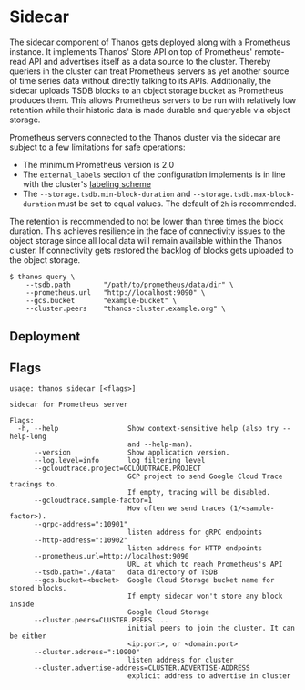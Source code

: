 # Sidecar

The sidecar component of Thanos gets deployed along with a Prometheus instance. It implements Thanos' Store API on top of Prometheus' remote-read API and advertises itself as a data source to the cluster. Thereby queriers in the cluster can treat Prometheus servers as yet another source of time series data without directly talking to its APIs.
Additionally, the sidecar uploads TSDB blocks to an object storage bucket as Prometheus produces them. This allows Prometheus servers to be run with relatively low retention while their historic data is made durable and queryable via object storage.

Prometheus servers connected to the Thanos cluster via the sidecar are subject to a few limitations for safe operations:

* The minimum Prometheus version is 2.0
* The `external_labels` section of the configuration implements is in line with the cluster's [labeling scheme](/docs-for-labeling-schemas)
* The `--storage.tsdb.min-block-duration` and `--storage.tsdb.max-block-duration` must be set to equal values. The default of `2h` is recommended.

The retention is recommended to not be lower than three times the block duration. This achieves resilience in the face of connectivity issues to the object storage since all local data will remain available within the Thanos cluster. If connectivity gets restored the backlog of blocks gets uploaded to the object storage.

```
$ thanos query \
    --tsdb.path        "/path/to/prometheus/data/dir" \
    --prometheus.url   "http://localhost:9090" \
    --gcs.bucket       "example-bucket" \
    --cluster.peers    "thanos-cluster.example.org" \
```

## Deployment

## Flags

[embedmd]:# (flags/sidecar.txt $)
```$
usage: thanos sidecar [<flags>]

sidecar for Prometheus server

Flags:
  -h, --help                 Show context-sensitive help (also try --help-long
                             and --help-man).
      --version              Show application version.
      --log.level=info       log filtering level
      --gcloudtrace.project=GCLOUDTRACE.PROJECT  
                             GCP project to send Google Cloud Trace tracings to.
                             If empty, tracing will be disabled.
      --gcloudtrace.sample-factor=1  
                             How often we send traces (1/<sample-factor>).
      --grpc-address=":10901"  
                             listen address for gRPC endpoints
      --http-address=":10902"  
                             listen address for HTTP endpoints
      --prometheus.url=http://localhost:9090  
                             URL at which to reach Prometheus's API
      --tsdb.path="./data"   data directory of TSDB
      --gcs.bucket=<bucket>  Google Cloud Storage bucket name for stored blocks.
                             If empty sidecar won't store any block inside
                             Google Cloud Storage
      --cluster.peers=CLUSTER.PEERS ...  
                             initial peers to join the cluster. It can be either
                             <ip:port>, or <domain:port>
      --cluster.address=":10900"  
                             listen address for cluster
      --cluster.advertise-address=CLUSTER.ADVERTISE-ADDRESS  
                             explicit address to advertise in cluster

```
